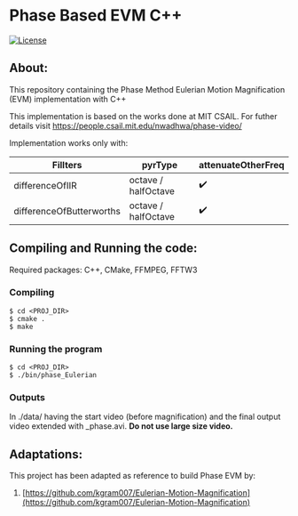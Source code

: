 
# Phase Based EVM C++
<p align="left">
  <a href="https://github.com/NikolaosGian/PhaseBasedEVMCpp/blob/main/LICENSE"><img src="https://img.shields.io/badge/License-MIT-brightgreen.svg" alt="License"></a>
</p>
 
## About:
This repository containing the Phase Method Eulerian Motion Magnification (EVM) implementation with C++

This implementation is based on the works done at MIT CSAIL.
For futher details visit https://people.csail.mit.edu/nwadhwa/phase-video/

Ιmplementation works only with:


| Fillters  | pyrType | attenuateOtherFreq |
| ------------- | ------------- | ---------|
| differenceOfIIR  | octave / halfOctave  |	:heavy_check_mark:|
| differenceOfButterworths | octave / halfOctave 	 |	:heavy_check_mark: |

## Compiling and Running the code:
Required packages: C++, CMake, FFMPEG, FFTW3
### Compiling
	$ cd <PROJ_DIR>
	$ cmake .
	$ make
### Running the program
	$ cd <PROJ_DIR>
	$ ./bin/phase_Eulerian
 ### Outputs
In ./data/ having the start video (before magnification) and the final output video extended with _phase.avi.
**Do not use large size video.**


 ## Adaptations:
This project has been adapted as reference to build Phase EVM by:

1. [https://github.com/kgram007/Eulerian-Motion-Magnification](https://github.com/kgram007/Eulerian-Motion-Magnification)
